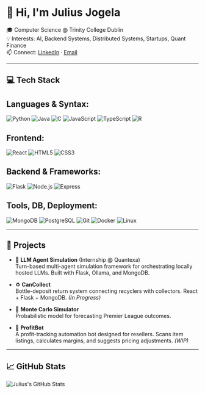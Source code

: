 # 👋 Hi, I'm Julius Jogela

🎓 Computer Science @ Trinity College Dublin  
💡 Interests: AI, Backend Systems, Distributed Systems, Startups, Quant Finance  
📫 Connect: [LinkedIn](https://linkedin.com/in/julius-jogela) · [Email](mailto:jogelaj@tcd.ie)

---

## 💻 Tech Stack

## Languages & Syntax:
![Python](https://img.shields.io/badge/Python-14354C?style=flat-square&logo=python&logoColor=white)
![Java](https://img.shields.io/badge/Java-ED8B00?style=flat-square&logo=java&logoColor=white)
![C](https://img.shields.io/badge/C-00599C?style=flat-square&logo=c&logoColor=white)
![JavaScript](https://img.shields.io/badge/JavaScript-F7DF1E?style=flat-square&logo=javascript&logoColor=black)
![TypeScript](https://img.shields.io/badge/TypeScript-3178C6?style=flat-square&logo=typescript&logoColor=white)
![R](https://img.shields.io/badge/R-276DC3?style=flat-square&logo=r&logoColor=white)

## Frontend:
![React](https://img.shields.io/badge/React-20232A?style=flat-square&logo=react&logoColor=61DAFB)
![HTML5](https://img.shields.io/badge/HTML5-E34F26?style=flat-square&logo=html5&logoColor=white)
![CSS3](https://img.shields.io/badge/CSS3-1572B6?style=flat-square&logo=css3&logoColor=white)

## Backend & Frameworks:
![Flask](https://img.shields.io/badge/Flask-000000?style=flat-square&logo=flask&logoColor=white)
![Node.js](https://img.shields.io/badge/Node.js-339933?style=flat-square&logo=nodedotjs&logoColor=white)
![Express](https://img.shields.io/badge/Express.js-000000?style=flat-square&logo=express&logoColor=white)

## Tools, DB, Deployment:
![MongoDB](https://img.shields.io/badge/MongoDB-47A248?style=flat-square&logo=mongodb&logoColor=white)
![PostgreSQL](https://img.shields.io/badge/PostgreSQL-336791?style=flat-square&logo=postgresql&logoColor=white)
![Git](https://img.shields.io/badge/Git-F05032?style=flat-square&logo=git&logoColor=white)
![Docker](https://img.shields.io/badge/Docker-2496ED?style=flat-square&logo=docker&logoColor=white)
![Linux](https://img.shields.io/badge/Linux-FCC624?style=flat-square&logo=linux&logoColor=black)

---

## 🧠 Projects

- 🧠 **LLM Agent Simulation** (Internship @ Quantexa)  
  Turn-based multi-agent simulation framework for orchestrating locally hosted LLMs. Built with Flask, Ollama, and MongoDB.

- ♻️ **CanCollect**  
  Bottle-deposit return system connecting recyclers with collectors. React + Flask + MongoDB. *(In Progress)*

- 🎲 **Monte Carlo Simulator**  
  Probabilistic model for forecasting Premier League outcomes.

- 🤖 **ProfitBot**  
  A profit-tracking automation bot designed for resellers. Scans item listings, calculates margins, and suggests pricing adjustments. *(WIP)*

---

## 📈 GitHub Stats

![Julius's GitHub Stats](https://github-readme-stats.vercel.app/api?username=juliusjogela&show_icons=true&theme=radical)
